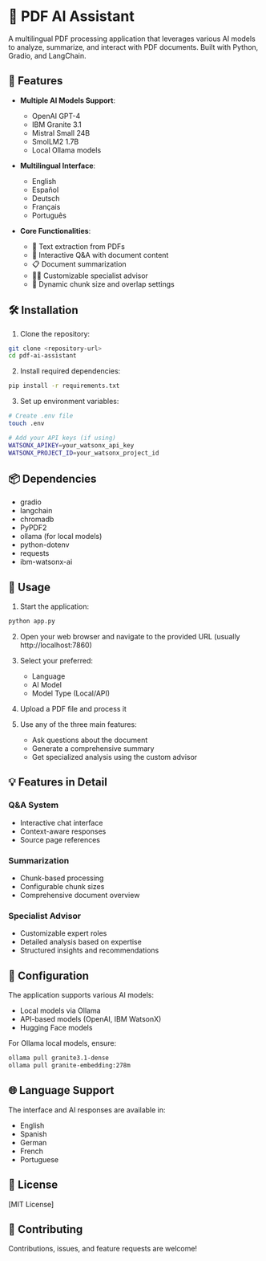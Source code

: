 # 🤖 PDF AI Assistant

A multilingual PDF processing application that leverages various AI models to analyze, summarize, and interact with PDF documents. Built with Python, Gradio, and LangChain.

## 🌟 Features

- **Multiple AI Models Support**:

  - OpenAI GPT-4
  - IBM Granite 3.1
  - Mistral Small 24B
  - SmolLM2 1.7B
  - Local Ollama models

- **Multilingual Interface**:

  - English
  - Español
  - Deutsch
  - Français
  - Português

- **Core Functionalities**:
  - 📝 Text extraction from PDFs
  - 💬 Interactive Q&A with document content
  - 📋 Document summarization
  - 👨‍💼 Customizable specialist advisor
  - 🔄 Dynamic chunk size and overlap settings

## 🛠️ Installation

1. Clone the repository:

```bash
git clone <repository-url>
cd pdf-ai-assistant
```

2. Install required dependencies:

```bash
pip install -r requirements.txt
```

3. Set up environment variables:

```bash
# Create .env file
touch .env

# Add your API keys (if using)
WATSONX_APIKEY=your_watsonx_api_key
WATSONX_PROJECT_ID=your_watsonx_project_id
```

## 📦 Dependencies

- gradio
- langchain
- chromadb
- PyPDF2
- ollama (for local models)
- python-dotenv
- requests
- ibm-watsonx-ai

## 🚀 Usage

1. Start the application:

```bash
python app.py
```

2. Open your web browser and navigate to the provided URL (usually http://localhost:7860)

3. Select your preferred:

   - Language
   - AI Model
   - Model Type (Local/API)

4. Upload a PDF file and process it

5. Use any of the three main features:
   - Ask questions about the document
   - Generate a comprehensive summary
   - Get specialized analysis using the custom advisor

## 💡 Features in Detail

### Q&A System

- Interactive chat interface
- Context-aware responses
- Source page references

### Summarization

- Chunk-based processing
- Configurable chunk sizes
- Comprehensive document overview

### Specialist Advisor

- Customizable expert roles
- Detailed analysis based on expertise
- Structured insights and recommendations

## 🔧 Configuration

The application supports various AI models:

- Local models via Ollama
- API-based models (OpenAI, IBM WatsonX)
- Hugging Face models

For Ollama local models, ensure:

```bash
ollama pull granite3.1-dense
ollama pull granite-embedding:278m
```

## 🌐 Language Support

The interface and AI responses are available in:

- English
- Spanish
- German
- French
- Portuguese

## 📝 License

[MIT License]

## 🤝 Contributing

Contributions, issues, and feature requests are welcome!
